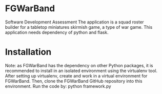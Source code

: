 # FGWarBand
Software Development Assessment
The application is a squad roster builder for a tabletop miniatures skirmish game, a type of war game.
This application needs dependency of python and flask. 
# Installation
Note: as FGWarBand has the dependency on other Python packages, it is recommended to install in an isolated environment using the virtualenv tool.
After setting up virtualenv, create and work in a virtual environment for FGWarBand.
Then, clone the FGWarBand GitHub repository into this environment.
Run the code by:
python framework.py
